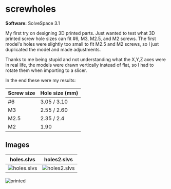 # screwholes

**Software:** SolveSpace 3.1

My first try on designing 3D printed parts. Just wanted to test what 3D printed screw hole sizes can fit #6, M3, M2.5, and M2 screws. The first model's holes were slightly too small to fit M2.5 and M2 screws, so I just duplicated the model and made adjustments.

Thanks to me being stupid and not understanding what the X,Y,Z axes were in real life, the models were drawn vertically instead of flat, so I had to rotate them when importing to a slicer.

In the end these were my results:

| Screw size | Hole size (mm) |
|---|---|
| #6 | 3.05 / 3.10 |
| M3 | 2.55 / 2.60 |
| M2.5 | 2.35 / 2.4 |
| M2 | 1.90 |

## Images

| holes.slvs | holes2.slvs |
|---|---|
| ![holes.slvs](https://i.imgur.com/dreyCTP.png) | ![holes2.slvs](https://i.imgur.com/YRVHQqP.png) |

![printed](https://i.imgur.com/xlqm08I.jpg)
